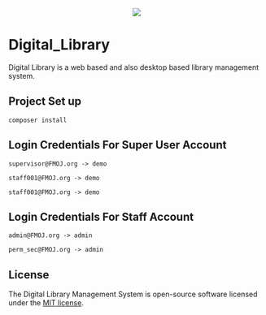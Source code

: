 <p align="center"><img src="https://github.com/rukibhamz/National-Depository-of-Treaties/blob/dev/images/card-logo.png" ></p>

# Digital_Library
Digital Library is a web based and also desktop based library management system.

## Project Set up

``` shell
composer install
```

## Login Credentials For Super User Account
<!-- 1. Email:   <b>admin@FMOJ.org</b><br>
2. Password :  <b>admin</b> <br> -->

```
supervisor@FMOJ.org -> demo

staff001@FMOJ.org -> demo

staff001@FMOJ.org -> demo
```

## Login Credentials For Staff Account
<!-- 1.1 Username:   <b>staff001@FMOJ.org</b><br> -->
<!-- 1.2 Password :  <b>0VPD9W</b><br> -->

<!-- 2.1 Username: <b>staff002@FMOJ.org</b><br> -->
<!-- 2.2 Password: <b>demo</b><br> -->

```
admin@FMOJ.org -> admin

perm_sec@FMOJ.org -> admin
```

## License

The Digital Library Management System is open-source software licensed under the [MIT license](https://opensource.org/licenses/MIT).
